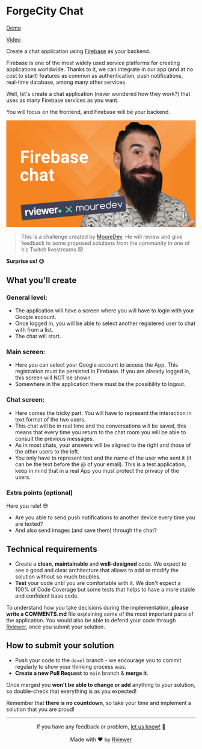 # ForgeCity Chat

[Demo](https://forgecity.rebirth.com.mx)</br>

[Video](https://youtu.be/vqI6VCJJiRk)

Create a chat application using [Firebase](https://firebase.google.com/) as your backend.

Firebase is one of the most widely used service platforms for creating applications worldwide. Thanks to it, we can
integrate in our app (and at no cost to start) features as common as authentication, push notifications, real-time
database, among many other services.

Well, let's create a chat application (never wondered how they work?) that uses as many Firebase services as you want.

You will focus on the frontend, and Firebase will be your backend.

![Brais Moure Challenge card](.github/assets/rviewer-mouredev.png)
> This is a challenge created by [MoureDev](https://www.twitch.tv/mouredev). He will review and give feedback to some
> proposed solutions from the community in one of his Twitch livestreams 😻

**Surprise us! 😉**

## What you'll create

### General level:

- The application will have a screen where you will have to login with your Google account.
- Once logged in, you will be able to select another registered user to chat with from a list.
- The chat will start.

### Main screen:

- Here you can select your Google account to access the App. This registration must be persisted in Firebase. If you are
  already logged in, this screen will NOT be shown.
- Somewhere in the application there must be the possibility to logout.

### Chat screen:

- Here comes the tricky part. You will have to represent the interaction in text format of the two users.
- This chat will be in real time and the conversations will be saved, this means that every time you return to the chat
  room you will be able to consult the previous messages.
- As in most chats, your answers will be aligned to the right and those of the other users to the left.
- You only have to represent text and the name of the user who sent it (it can be the text before the @ of your email).
  This is a test application, keep in mind that in a real App you must protect the privacy of the users.

### Extra points (optional)

Here you rule! 😎

- Are you able to send push notifications to another device every time you are texted?
- And also send images (and save them) through the chat?

## Technical requirements

* Create a **clean**, **maintainable** and **well-designed** code. We expect to see a good and clear architecture that
  allows to add or modify the solution without so much troubles.
* **Test** your code until you are comfortable with it. We don't expect a 100% of Code Coverage but some tests that
  helps to have a more stable and confident base code.

To understand how you take decisions during the implementation, **please write a COMMENTS.md** file explaining some of
the most important parts of the application. You would also be able to defend your code through
[Rviewer](https://rviewer.io), once you submit your solution.

## How to submit your solution

* Push your code to the `devel` branch - we encourage you to commit regularly to show your thinking process was.
* **Create a new Pull Request** to `main` branch & **merge it**.

Once merged you **won't be able to change or add** anything to your solution, so double-check that everything is as you
expected!

Remember that **there is no countdown**, so take your time and implement a solution that you are proud!

--- 

<p align="center">
  If you have any feedback or problem, <a href="mailto:help@rviewer.io">let us know!</a> 🤘
  <br><br>
  Made with ❤️ by <a href="https://rviewer.io">Rviewer</a>
</p>
